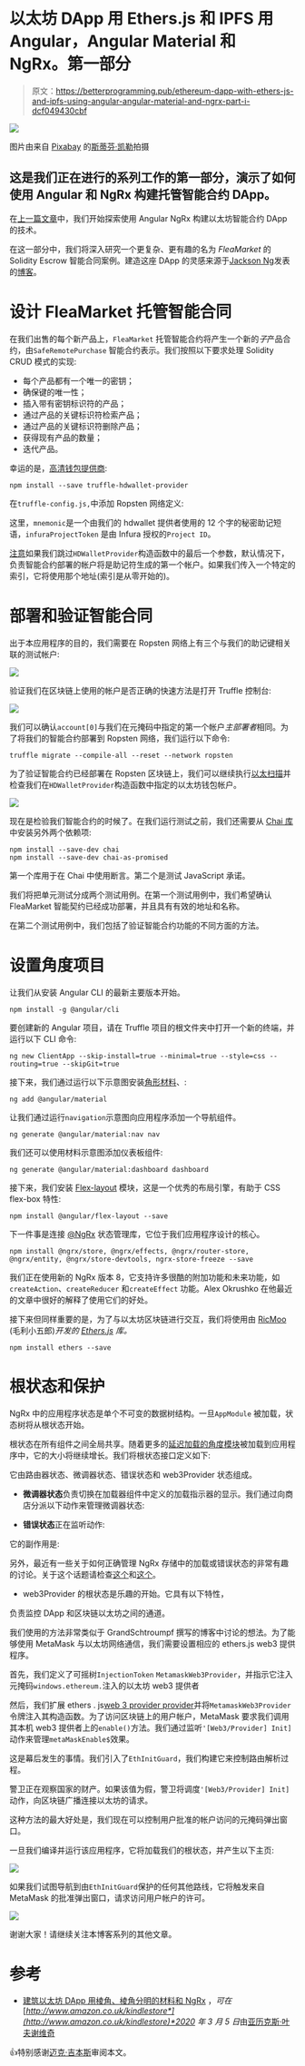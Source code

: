 # 以太坊 DApp 用 Ethers.js 和 IPFS 用 Angular，Angular Material 和 NgRx。第一部分

> 原文：<https://betterprogramming.pub/ethereum-dapp-with-ethers-js-and-ipfs-using-angular-angular-material-and-ngrx-part-i-dcf049430cbf>

![](img/536c709bd2fef24db76bb961558878db.png)

图片由来自 [Pixabay](https://pixabay.com/?utm_source=link-attribution&utm_medium=referral&utm_campaign=image&utm_content=3342242) 的[斯蒂芬·凯勒](https://pixabay.com/users/KELLEPICS-4893063/?utm_source=link-attribution&utm_medium=referral&utm_campaign=image&utm_content=3342242)拍摄

## 这是我们正在进行的系列工作的第一部分，演示了如何使用 Angular 和 NgRx 构建托管智能合约 DApp。

在[上一篇文章](https://medium.com/coinmonks/https-medium-com-alexanddanik-ethereum-dapp-with-angular-angular-material-and-ngrx-f2c91435871b)中，我们开始探索使用 Angular NgRx 构建以太坊智能合约 DApp 的技术。

在这一部分中，我们将深入研究一个更复杂、更有趣的名为 *FleaMarket* 的 Solidity Escrow 智能合同案例。建造这座 DApp 的灵感来源于[Jackson Ng](https://medium.com/coinmonks/smart-contract-explained-by-demonstration-93b06e938474)发表的[博客](https://medium.com/coinmonks/smart-contract-explained-by-demonstration-93b06e938474)。

# 设计 FleaMarket 托管智能合同

在我们出售的每个新产品上，`FleaMarket` 托管智能合约将产生一个新的*子*产品合约，由`SafeRemotePurchase` 智能合约表示。我们按照以下要求处理 Solidity CRUD 模式的实现:

*   每个产品都有一个唯一的密钥；
*   确保键的唯一性；
*   插入带有密钥标识符的产品；
*   通过产品的关键标识符检索产品；
*   通过产品的关键标识符删除产品；
*   获得现有产品的数量；
*   迭代产品。

幸运的是，[高清钱包提供商](https://medium.com/u/391d8f396987#readme):

```
npm install --save truffle-hdwallet-provider
```

在`truffle-config.js,`中添加 Ropsten 网络定义:

这里，`mnemonic`是一个由我们的 hdwallet 提供者使用的 12 个字的秘密助记短语，`infuraProjectToken` 是由 Infura 授权的`Project ID`。

[注意](https://github.com/trufflesuite/truffle-hdwallet-provider#readme)如果我们跳过`HDWalletProvider`构造函数中的最后一个参数，默认情况下，负责智能合约部署的帐户将是助记符生成的第一个帐户。如果我们传入一个特定的索引，它将使用那个地址(索引是从零开始的)。

# 部署和验证智能合同

出于本应用程序的目的，我们需要在 Ropsten 网络上有三个与我们的助记键相关联的测试帐户:

![](img/051fff867ea7123d7f752e1bd2233d7e.png)

验证我们在区块链上使用的帐户是否正确的快速方法是打开 Truffle 控制台:

![](img/56fc56c632fd087c69f0f4f50f0953fa.png)

我们可以确认`account[0]`与我们在元掩码中指定的第一个帐户*主部署者*相同。为了将我们的智能合约部署到 Ropsten 网络，我们运行以下命令:

`truffle migrate --compile-all --reset --network ropsten`

为了验证智能合约已经部署在 Ropsten 区块链上，我们可以继续执行[以太扫描](https://ropsten.etherscan.io/)并检查我们在`HDWalletProvider`构造函数中指定的以太坊钱包帐户。

![](img/292f136281819e074d307de8a80885b4.png)

现在是检验我们智能合约的时候了。在我们运行测试之前，我们还需要从 [Chai 库](https://www.chaijs.com/)中安装另外两个依赖项:

```
npm install --save-dev chai
npm install --save-dev chai-as-promised
```

第一个库用于在 Chai 中使用断言。第二个是测试 JavaScript 承诺。

我们将把单元测试分成两个测试用例。在第一个测试用例中，我们希望确认 FleaMarket 智能契约已经成功部署，并且具有有效的地址和名称。

在第二个测试用例中，我们包括了验证智能合约功能的不同方面的方法。

# 设置角度项目

让我们从安装 Angular CLI 的最新主要版本开始。

`npm install -g @angular/cli`

要创建新的 Angular 项目，请在 Truffle 项目的根文件夹中打开一个新的终端，并运行以下 CLI 命令:

`ng new ClientApp --skip-install=true --minimal=true --style=css --routing=true --skipGit=true`

接下来，我们通过运行以下示意图安装[角形材料](https://material.angular.io/)、:

`ng add @angular/material`

让我们通过运行`navigation`示意图向应用程序添加一个导航组件。

`ng generate @angular/material:nav nav`

我们还可以使用材料示意图添加仪表板组件:

```
ng generate @angular/material:dashboard dashboard
```

接下来，我们安装 [Flex-layout](https://github.com/angular/flex-layout) 模块，这是一个优秀的布局引擎，有助于 CSS flex-box 特性:

`npm install @angular/flex-layout --save`

下一件事是连接 [@NgRx](https://ngrx.io/guide/store) 状态管理库，它位于我们应用程序设计的核心。

`npm install @ngrx/store, @ngrx/effects, @ngrx/router-store, @ngrx/entity, @ngrx/store-devtools, ngrx-store-freeze --save`

我们正在使用新的 NgRx 版本 8，它支持许多很酷的附加功能和未来功能，如`createAction`、`createReducer` 和`createEffect` 功能。Alex Okrushko 在他最近的文章中很好的解释了使用它们的好处。

接下来但同样重要的是，为了与以太坊区块链进行交互，我们将使用由 [RicMoo](https://medium.com/u/889387e95e0b?source=post_page-----dcf049430cbf--------------------------------) (毛利小五郎)*开发的 [Ethers.js](https://github.com/ethers-io/ethers.js/) 库。*

`npm install ethers --save`

# 根状态和保护

NgRx 中的应用程序状态是单个不可变的数据树结构。一旦`AppModule` 被加载，状态树将从根状态开始。

根状态在所有组件之间全局共享。随着更多的[延迟加载的角度模块](https://ultimatecourses.com/blog/ngrx-store-understanding-state-selectors)被加载到应用程序中，它的大小将继续增长。我们将根状态接口定义如下:

它由路由器状态、微调器状态、错误状态和 web3Provider 状态组成。

*   **微调器状态**负责切换在加载器组件中定义的加载指示器的显示。我们通过向商店分派以下动作来管理微调器状态:

*   **错误状态**正在监听动作:

它的副作用是:

另外，最近有一些关于如何正确管理 NgRx 存储中的加载或错误状态的非常有趣的讨论。关于这个话题请检查[这个](https://blog.angularindepth.com/handling-error-states-with-ngrx-6b16f6d12a08)和[这个](https://blog.angularindepth.com/having-fun-with-state-in-angular-a48932d2fa27)。

*   web3Provider 的根状态是乐趣的开始。它具有以下特性，

负责监控 DApp 和区块链以太坊之间的通道。

我们使用的方法非常类似于 GrandSchtroumpf 撰写的博客中讨论的想法。为了能够使用 MetaMask 与以太坊网络通信，我们需要设置相应的 ethers.js web3 提供程序。

首先，我们定义了可摇树`InjectionToken` `MetamaskWeb3Provider`，并指示它注入元掩码`windows.ethereum.`注入的以太坊 web3 提供者

然后，我们扩展 ethers . js[web 3 provider provider](https://docs.ethers.io/ethers.js/html/cookbook-providers.html?highlight=metamask)并将`MetamaskWeb3Provider`令牌注入其构造函数。为了访问区块链上的用户帐户，MetaMask 要求我们调用其本机 web3 提供者上的`enable()`方法。我们通过监听`'[Web3/Provider] Init]`动作来管理`metaMaskEnable$`效果。

这是幕后发生的事情。我们引入了`EthInitGuard`，我们构建它来控制路由解析过程。

警卫正在观察国家的财产。如果该值为假，警卫将调度`'[Web3/Provider] Init]`动作，向区块链广播连接以太坊的请求。

这种方法的最大好处是，我们现在可以控制用户批准的帐户访问的元掩码弹出窗口。

一旦我们编译并运行该应用程序，它将加载我们的根状态，并产生以下主页:

![](img/0040fb0f34f6a5b3042dd9fff5865c70.png)

如果我们试图导航到由`EthInitGuard`保护的任何其他路线，它将触发来自 MetaMask 的批准弹出窗口，请求访问用户帐户的许可。

![](img/5321cdd79456a4aa12153c25522d547c.png)

谢谢大家！请继续关注本博客系列的其他文章。

# 参考

*   [建筑以太坊 DApp 用棱角、棱角分明的材料和 NgRx](https://www.amazon.com/dp/B085B918LG) ，*可在*[*http://www.amazon.co.uk/kindlestore*](http://www.amazon.co.uk/kindlestore)*2020 年 3 月 5 日*由[亚历克斯·叶夫谢维奇](https://medium.com/u/4f27e57aa12a?source=post_page-----dcf049430cbf--------------------------------)

👍特别感谢[迈克·吉本斯](https://www.linkedin.com/in/mike-gibbons-8357a510a/)审阅本文。
